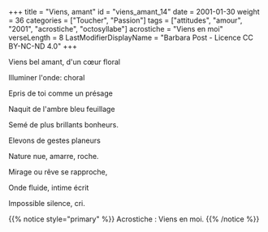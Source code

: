 +++
title = "Viens, amant"
id = "viens_amant_14"
date = 2001-01-30
weight = 36
categories = ["Toucher", "Passion"]
tags = ["attitudes", "amour", "2001", "acrostiche", "octosyllabe"]
acrostiche = "Viens en moi"
verseLength = 8
LastModifierDisplayName = "Barbara Post - Licence CC BY-NC-ND 4.0"
+++

Viens bel amant, d'un cœur floral

Illuminer l'onde: choral

Epris de toi comme un présage

Naquit de l'ambre bleu feuillage

Semé de plus brillants bonheurs.

Elevons de gestes planeurs

Nature nue, amarre, roche.

Mirage ou rêve se rapproche,

Onde fluide, intime écrit

Impossible silence, cri.

{{% notice style="primary" %}}
Acrostiche : Viens en moi.
{{% /notice %}}
